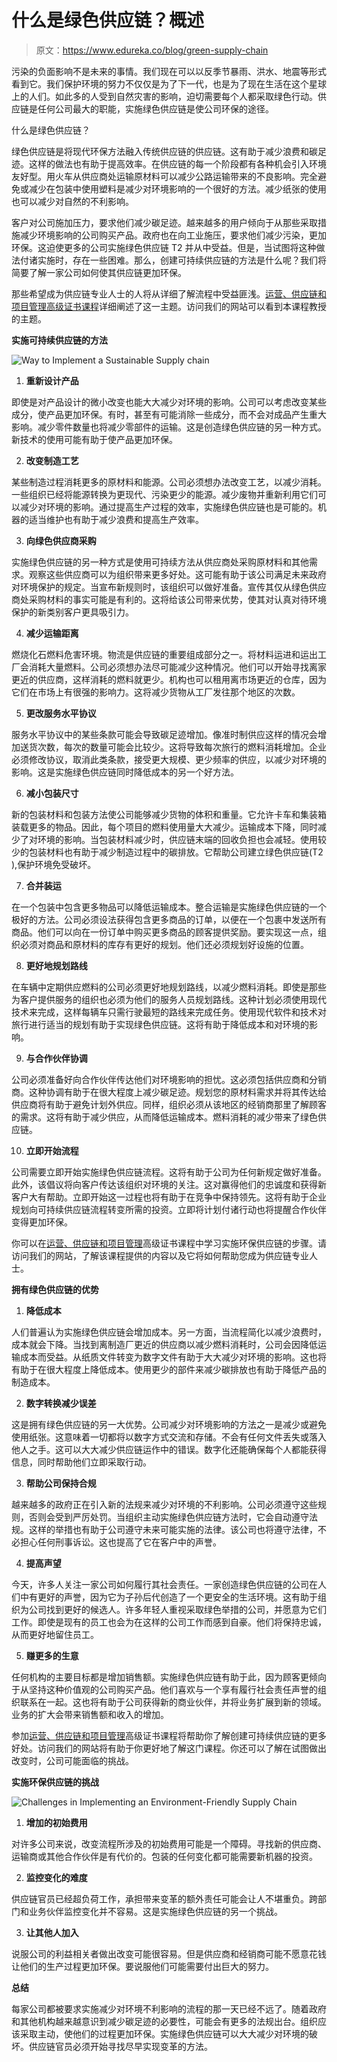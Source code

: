 # 什么是绿色供应链？概述

> 原文：<https://www.edureka.co/blog/green-supply-chain>

污染的负面影响不是未来的事情。我们现在可以以反季节暴雨、洪水、地震等形式看到它。我们保护环境的努力不仅仅是为了下一代，也是为了现在生活在这个星球上的人们。如此多的人受到自然灾害的影响，迫切需要每个人都采取绿色行动。供应链是任何公司最大的职能，实施绿色供应链是使公司环保的途径。

什么是绿色供应链？

绿色供应链是将现代环保方法融入传统供应链的供应链。这有助于减少浪费和碳足迹。这样的做法也有助于提高效率。在供应链的每一个阶段都有各种机会引入环境友好型。用火车从供应商处运输原材料可以减少公路运输带来的不良影响。完全避免或减少在包装中使用塑料是减少对环境影响的一个很好的方法。减少纸张的使用也可以减少对自然的不利影响。

客户对公司施加压力，要求他们减少碳足迹。越来越多的用户倾向于从那些采取措施减少环境影响的公司购买产品。政府也在向工业施压，要求他们减少污染，更加环保。这迫使更多的公司实施绿色供应链 T2 并从中受益。但是，当试图将这种做法付诸实施时，存在一些困难。那么，创建可持续供应链的方法是什么呢？我们将简要了解一家公司如何使其供应链更加环保。

那些希望成为供应链专业人士的人将从详细了解流程中受益匪浅。[运营、供应链和项目管理高级证书课程](https://www.edureka.co/highered/advanced-program-in-operations-supply-chain-project-management-iitg)详细阐述了这一主题。访问我们的网站可以看到本课程教授的主题。

**实施可持续供应链的方法**

![Way to Implement a Sustainable Supply chain](img/107e18f489dc8208fca7bc04901bc976.png)

1.  **重新设计产品**

即使是对产品设计的微小改变也能大大减少对环境的影响。公司可以考虑改变某些成分，使产品更加环保。有时，甚至有可能消除一些成分，而不会对成品产生重大影响。减少零件数量也将减少零部件的运输。这是创造绿色供应链的另一种方式。新技术的使用可能有助于使产品更加环保。

2.  **改变制造工艺**

某些制造过程消耗更多的原材料和能源。公司必须想办法改变工艺，以减少消耗。一些组织已经将能源转换为更现代、污染更少的能源。减少废物并重新利用它们可以减少对环境的影响。通过提高生产过程的效率，实施绿色供应链也是可能的。机器的适当维护也有助于减少浪费和提高生产效率。

3.  **向绿色供应商采购**

实施绿色供应链的另一种方式是使用可持续方法从供应商处采购原材料和其他需求。观察这些供应商可以为组织带来更多好处。这可能有助于该公司满足未来政府对环境保护的规定。当宣布新规则时，该组织可以做好准备。宣传其仅从绿色供应商处采购材料的事实可能是有利的。这将给该公司带来优势，使其对认真对待环境保护的新类别客户更具吸引力。

4.  **减少运输距离**

燃烧化石燃料危害环境。物流是供应链的重要组成部分之一。将材料运进和运出工厂会消耗大量燃料。公司必须想办法尽可能减少这种情况。他们可以开始寻找离家更近的供应商，这样消耗的燃料就更少。机构也可以租用离市场更近的仓库，因为它们在市场上有很强的影响力。这将减少货物从工厂发往那个地区的次数。

5.  **更改服务水平协议**

服务水平协议中的某些条款可能会导致碳足迹增加。像准时制供应这样的情况会增加送货次数，每次的数量可能会比较少。这将导致每次旅行的燃料消耗增加。企业必须修改协议，取消此类条款，接受更大规模、更少频率的供应，以减少对环境的影响。这是实施绿色供应链同时降低成本的另一个好方法。

6.  **减小包装尺寸**

新的包装材料和包装方法使公司能够减少货物的体积和重量。它允许卡车和集装箱装载更多的物品。因此，每个项目的燃料使用量大大减少。运输成本下降，同时减少了对环境的影响。当包装材料减少时，供应链末端的回收负担也会减轻。使用较少的包装材料也有助于减少制造过程中的碳排放。它帮助公司建立绿色供应链(T2 ),保护环境免受破坏。

7.  **合并装运**

在一个包装中包含更多物品可以降低运输成本。整合运输是实施绿色供应链的一个极好的方法。公司必须设法获得包含更多商品的订单，以便在一个包裹中发送所有商品。他们可以向在一份订单中购买更多商品的顾客提供奖励。要实现这一点，组织必须对商品和原材料的库存有更好的规划。他们还必须规划好设施的位置。

8.  **更好地规划路线**

在车辆中定期供应燃料的公司必须更好地规划路线，以减少燃料消耗。即使是那些为客户提供服务的组织也必须为他们的服务人员规划路线。这种计划必须使用现代技术来完成，这样每辆车只需行驶最短的路线来完成任务。使用现代软件和技术对旅行进行适当的规划有助于实现绿色供应链。这将有助于降低成本和对环境的影响。

9.  **与合作伙伴协调**

公司必须准备好向合作伙伴传达他们对环境影响的担忧。这必须包括供应商和分销商。这种协调有助于在很大程度上减少碳足迹。规划您的原材料需求并将其传达给供应商将有助于避免计划外供应。同样，组织必须从该地区的经销商那里了解顾客的需求。这将有助于减少供应，从而降低运输成本。燃料消耗的减少带来了绿色供应链。

10.  **立即开始流程**

公司需要立即开始实施绿色供应链流程。这将有助于公司为任何新规定做好准备。此外，该倡议将向客户传达该组织对环境的关注。这对赢得他们的忠诚度和获得新客户大有帮助。立即开始这一过程也将有助于在竞争中保持领先。这将有助于企业规划向可持续供应链流程转变所需的投资。立即将计划付诸行动也将提醒合作伙伴变得更加环保。

你可以在[运营、供应链和项目管理](https://www.edureka.co/highered/advanced-program-in-operations-supply-chain-project-management-iitg)高级证书课程中学习实施环保供应链的步骤。请访问我们的网站，了解该课程提供的内容以及它将如何帮助您成为供应链专业人士。

**拥有绿色供应链的优势**

1.  **降低成本**

人们普遍认为实施绿色供应链会增加成本。另一方面，当流程简化以减少浪费时，成本就会下降。当找到离制造厂更近的供应商以减少燃料消耗时，公司会因降低运输成本而受益。从纸质文件转变为数字文件有助于大大减少对环境的影响。这也将有助于在很大程度上降低成本。使用更少的部件来减少碳排放也有助于降低产品的制造成本。

2.  **数字转换减少误差**

这是拥有绿色供应链的另一大优势。公司减少对环境影响的方法之一是减少或避免使用纸张。这意味着一切都将以数字方式交流和存储。不会有任何文件丢失或落入他人之手。这可以大大减少供应链运作中的错误。数字化还能确保每个人都能获得信息，同时帮助他们立即采取行动。

3.  **帮助公司保持合规**

越来越多的政府正在引入新的法规来减少对环境的不利影响。公司必须遵守这些规则，否则会受到严厉处罚。当组织主动实施绿色供应链方法时，它会自动遵守法规。这样的举措也有助于公司遵守未来可能实施的法律。该公司也将遵守法律，不必担心任何刑事诉讼。这也提高了它在客户中的声誉。

4.  **提高声望**

今天，许多人关注一家公司如何履行其社会责任。一家创造绿色供应链的公司在人们中有更好的声誉，因为它为子孙后代创造了一个更安全的生活环境。这有助于组织为公司找到更好的候选人。许多年轻人重视采取绿色举措的公司，并愿意为它们工作。即使是现有的员工也会为在这样的公司工作而感到自豪。他们将保持忠诚，从而更好地留住员工。

5.  **赚更多的生意**

任何机构的主要目标都是增加销售额。实施绿色供应链有助于此，因为顾客更倾向于从坚持这种价值观的公司购买产品。他们喜欢与一个享有履行社会责任声誉的组织联系在一起。这也将有助于公司获得新的商业伙伴，并将业务扩展到新的领域。业务的扩大会带来销售额和收入的增加。

参加[运营、供应链和项目管理](https://www.edureka.co/highered/advanced-program-in-operations-supply-chain-project-management-iitg)高级证书课程将帮助你了解创建可持续供应链的更多好处。访问我们的网站将有助于你更好地了解这门课程。你还可以了解在试图做出改变时，公司可能面临的挑战。

**实施环保供应链的挑战**

![Challenges in Implementing an Environment-Friendly Supply Chain](img/10a0e8bf9f33dadc76491f4dfbdf0811.png)

1.  **增加的初始费用**

对许多公司来说，改变流程所涉及的初始费用可能是一个障碍。寻找新的供应商、运输商或其他合作伙伴是有代价的。包装的任何变化都可能需要新机器的投资。

2.  **监控变化的难度**

供应链官员已经超负荷工作，承担带来变革的额外责任可能会让人不堪重负。跨部门和业务伙伴监控变化并不容易。这是实施绿色供应链的另一个挑战。

3.  **让其他人加入**

说服公司的利益相关者做出改变可能很容易。但是供应商和经销商可能不愿意花钱让他们的生产过程更加环保。要说服他们可能需要付出巨大的努力。

**总结**

每家公司都被要求实施减少对环境不利影响的流程的那一天已经不远了。随着政府和其他机构越来越意识到减少碳足迹的必要性，可能会有更多的法规出台。组织应该采取主动，使他们的过程更加环保。实施绿色供应链可以大大减少对环境的破坏。供应链官员必须开始寻找尽早实现变革的方法。